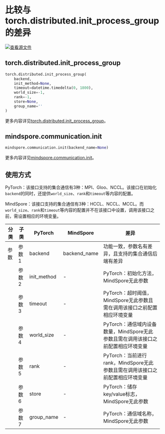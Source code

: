 # 比较与torch.distributed.init_process_group的差异

[![查看源文件](https://mindspore-website.obs.cn-north-4.myhuaweicloud.com/website-images/r2.1/resource/_static/logo_source.svg)](https://gitee.com/mindspore/docs/blob/r2.1/docs/mindspore/source_zh_cn/note/api_mapping/pytorch_diff/init.md)

## torch.distributed.init_process_group

```python
torch.distributed.init_process_group(
    backend,
    init_method=None,
    timeout=datetime.timedelta(0, 1800),
    world_size=-1,
    rank=-1,
    store=None,
    group_name=''
)
```

更多内容详见[torch.distributed.init_process_group](https://pytorch.org/docs/1.8.1/distributed.html#torch.distributed.init_process_group)。

## mindspore.communication.init

```python
mindspore.communication.init(backend_name=None)
```

更多内容详见[mindspore.communication.init](https://mindspore.cn/docs/zh-CN/r2.1/api_python/mindspore.communication.html#mindspore.communication.init)。

## 使用方式

PyTorch：该接口支持的集合通信有3种：MPI、Gloo、NCCL。该接口在初始化`backend`的同时，还提供`world_size`、`rank`和`timeout`等内容的配置。

MindSpore：该接口支持的集合通信有3种：HCCL、NCCL、MCCL。而`world_size`、`rank`和`timeout`等内容的配置并不在该接口中设置，调用该接口之前，需设置相应的环境变量。

| 分类 | 子类 |PyTorch | MindSpore | 差异 |
| --- | --- | --- | --- |---|
|参数 | 参数1 | backend | backend_name | 功能一致，参数名有差异，且支持的集合通信后端有差异|
| | 参数2 | init_method | - | PyTorch：初始化方法，MindSpore无此参数|
| | 参数3 | timeout | - |PyTorch：超时阈值，MindSpore无此参数且需在调用该接口之前配置相应环境变量|
| | 参数4 | world_size | - |PyTorch：通信域内设备数量，MindSpore无此参数且需在调用该接口之前配置相应环境变量 |
| | 参数5 | rank | - |PyTorch：当前进行rank，MindSpore无此参数且需在调用该接口之前配置相应环境变量 |
| | 参数6 | store | - |PyTorch：储存key/value标志，MindSpore无此参数 |
| | 参数7 | group_name | - |PyTorch：通信域名称，MindSpore无此参数 |
